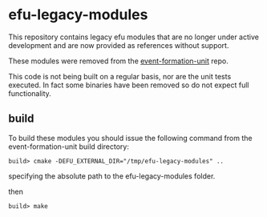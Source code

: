 # efu-legacy-modules

This repository contains legacy efu modules that are no longer under
active development and are now provided as references without support.

These modules were removed from the
[event-formation-unit](https://github.com/ess-dmsc/event-formation-unit.git)
repo.

This code is not being built on a regular basis, nor are the unit tests
executed. In fact some binaries have been removed so do not expect full
functionality.

## build
To build these modules you should issue the following command from the
event-formation-unit build directory:

    build> cmake -DEFU_EXTERNAL_DIR="/tmp/efu-legacy-modules" ..

specifying the absolute path to the efu-legacy-modules folder.

then

    build> make
